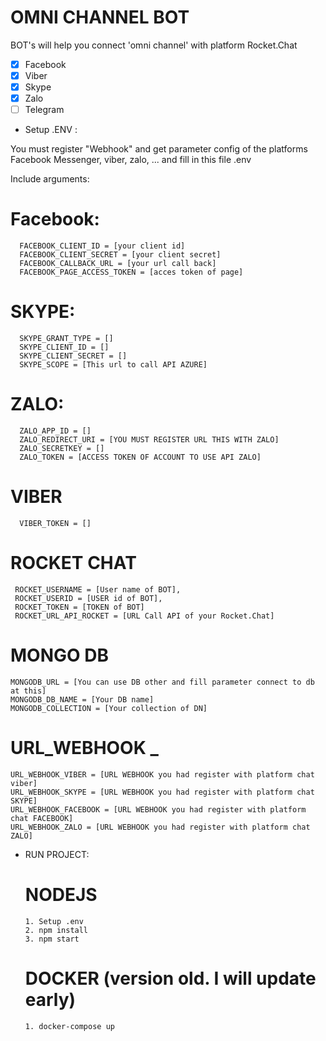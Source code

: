 # OMNI CHANNEL BOT

BOT's will help you connect 'omni channel' with platform Rocket.Chat
- [x] Facebook
- [x] Viber
- [x] Skype
- [x] Zalo
- [ ] Telegram

* Setup .ENV : 

You must register "Webhook" and get parameter config of the platforms Facebook Messenger, viber, zalo, ... and fill in this file .env

Include arguments:

  # Facebook:
      FACEBOOK_CLIENT_ID = [your client id]
      FACEBOOK_CLIENT_SECRET = [your client secret]
      FACEBOOK_CALLBACK_URL = [your url call back]
      FACEBOOK_PAGE_ACCESS_TOKEN = [acces token of page]
      
  # SKYPE:
      SKYPE_GRANT_TYPE = []
      SKYPE_CLIENT_ID = []
      SKYPE_CLIENT_SECRET = []
      SKYPE_SCOPE = [This url to call API AZURE]
      
  # ZALO:
      ZALO_APP_ID = []
      ZALO_REDIRECT_URI = [YOU MUST REGISTER URL THIS WITH ZALO]
      ZALO_SECRETKEY = []
      ZALO_TOKEN = [ACCESS TOKEN OF ACCOUNT TO USE API ZALO]
      
  # VIBER
      VIBER_TOKEN = []

  # ROCKET CHAT
     ROCKET_USERNAME = [User name of BOT],
     ROCKET_USERID = [USER id of BOT],
     ROCKET_TOKEN = [TOKEN of BOT]
     ROCKET_URL_API_ROCKET = [URL Call API of your Rocket.Chat]

  # MONGO DB
    MONGODB_URL = [You can use DB other and fill parameter connect to db at this]
    MONGODB_DB_NAME = [Your DB name]
    MONGODB_COLLECTION = [Your collection of DN]  
      
  # URL_WEBHOOK _
    URL_WEBHOOK_VIBER = [URL WEBHOOK you had register with platform chat viber]
    URL_WEBHOOK_SKYPE = [URL WEBHOOK you had register with platform chat SKYPE]
    URL_WEBHOOK_FACEBOOK = [URL WEBHOOK you had register with platform chat FACEBOOK]
    URL_WEBHOOK_ZALO = [URL WEBHOOK you had register with platform chat ZALO]
   
* RUN PROJECT: 
  # NODEJS
      1. Setup .env
      2. npm install
      3. npm start
  # DOCKER (version old. I will update early)
      1. docker-compose up
